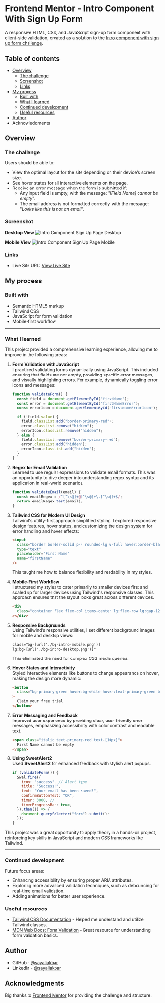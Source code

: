 # Frontend Mentor - Intro Component With Sign Up Form

A responsive HTML, CSS, and JavaScript sign-up form component with client-side validation, created as a solution to the [Intro component with sign up form challenge](https://www.frontendmentor.io/challenges/intro-component-with-signup-form-5cf91bd49edda32581d28fd1).

## Table of contents

- [Overview](#overview)
  - [The challenge](#the-challenge)
  - [Screenshot](#screenshot)
  - [Links](#links)
- [My process](#my-process)
  - [Built with](#built-with)
  - [What I learned](#what-i-learned)
  - [Continued development](#continued-development)
  - [Useful resources](#useful-resources)
- [Author](#author)
- [Acknowledgments](#acknowledgments)

## Overview

### The challenge

Users should be able to:

- View the optimal layout for the site depending on their device's screen size.
- See hover states for all interactive elements on the page.
- Receive an error message when the form is submitted if:
  - Any input field is empty, with the message: "_[Field Name] cannot be empty_".
  - The email address is not formatted correctly, with the message: "_Looks like this is not an email_".

### Screenshot

**Desktop View**
![Intro Component Sign Up Page Desktop](https://github.com/user-attachments/assets/69ff3768-762a-47d4-9fe7-b99296358fc0)

**Mobile View**
![Intro Component Sign Up Page Mobile](https://github.com/user-attachments/assets/cb65e59f-541b-493e-95ff-dfc7d8c316eb)

### Links

- Live Site URL: [View Live Site](https://lamentable-exchange.surge.sh/)

## My process

### Built with

- Semantic HTML5 markup
- Tailwind CSS
- JavaScript for form validation
- Mobile-first workflow

---

### What I learned

This project provided a comprehensive learning experience, allowing me to improve in the following areas:

1. **Form Validation with JavaScript**  
   I practiced validating forms dynamically using JavaScript. This included ensuring that fields are not empty, providing specific error messages, and visually highlighting errors. For example, dynamically toggling error icons and messages:

   ```js
   function validateForm() {
     const field = document.getElementById("firstName");
     const error = document.getElementById("firstNameError");
     const errorIcon = document.getElementById("firstNameErrorIcon");

     if (!field.value) {
       field.classList.add("border-primary-red");
       error.classList.remove("hidden");
       errorIcon.classList.remove("hidden");
     } else {
       field.classList.remove("border-primary-red");
       error.classList.add("hidden");
       errorIcon.classList.add("hidden");
     }
   }
   ```

2. **Regex for Email Validation**  
   Learned to use regular expressions to validate email formats. This was an opportunity to dive deeper into understanding regex syntax and its application in real-world scenarios.

   ```js
   function validateEmail(email) {
     const emailRegex = /^[^\s@]+@[^\s@]+\.[^\s@]+$/;
     return emailRegex.test(email);
   }
   ```

3. **Tailwind CSS for Modern UI Design**  
   Tailwind's utility-first approach simplified styling. I explored responsive design features, hover states, and customizing the design system for error handling and hover effects:

   ```html
   <input
     class="border border-solid p-4 rounded-lg w-full hover:border-black/100"
     type="text"
     placeholder="First Name"
     name="firstName"
   />
   ```

   This taught me how to balance flexibility and readability in my styles.

4. **Mobile-First Workflow**  
   I structured my styles to cater primarily to smaller devices first and scaled up for larger devices using Tailwind's responsive classes. This approach ensures that the layout looks great across different devices.

   ```html
   <div
     class="container flex flex-col items-center lg:flex-row lg:gap-12 md:w-2/3"
   ></div>
   ```

5. **Responsive Backgrounds**  
   Using Tailwind’s responsive utilities, I set different background images for mobile and desktop views:

   ```html
   class="bg-[url('./bg-intro-mobile.png')]
   lg:bg-[url('./bg-intro-desktop.png')]"
   ```

   This eliminated the need for complex CSS media queries.

6. **Hover States and Interactivity**  
   Styled interactive elements like buttons to change appearance on hover, making the design more dynamic:

   ```html
   <button
     class="bg-primary-green hover:bg-white hover:text-primary-green border-primary-green border-2 rounded-lg"
   >
     Claim your free trial
   </button>
   ```

7. **Error Messaging and Feedback**  
    Improved user experience by providing clear, user-friendly error messages, emphasizing accessibility with color contrast and readable text.

   ```html
   <span class="italic text-primary-red text-[10px]">
     First Name cannot be empty
   </span>
   ```

8. **Using SweetAlert2**  
    Used **SweetAlert2** for enhanced feedback with stylish alert popups.

   ```js
   if (validateForm()) {
     Swal.fire({
       icon: "success", // Alert type
       title: "Success!",
       text: "Your email has been saved!",
       confirmButtonText: "OK",
       timer: 3000, //
       timerProgressBar: true,
     }).then(() => {
       document.querySelector("form").submit();
     });
   }
   ```

This project was a great opportunity to apply theory in a hands-on project, reinforcing key skills in JavaScript and modern CSS frameworks like Tailwind.

---

### Continued development

Future focus areas:

- Enhancing accessibility by ensuring proper ARIA attributes.
- Exploring more advanced validation techniques, such as debouncing for real-time email validation.
- Adding animations for better user experience.

### Useful resources

- [Tailwind CSS Documentation](https://tailwindcss.com/docs) - Helped me understand and utilize Tailwind classes.
- [MDN Web Docs: Form Validation](https://developer.mozilla.org/en-US/docs/Learn/Forms/Form_validation) - Great resource for understanding form validation basics.

## Author

- GitHub - [@sayaliakbar](https://github.com/sayaliakbar)
- LinkedIn - [@sayaliakbar](https://www.linkedin.com/in/sayaliakbar)

## Acknowledgments

Big thanks to [Frontend Mentor](https://www.frontendmentor.io/) for providing the challenge and structure.